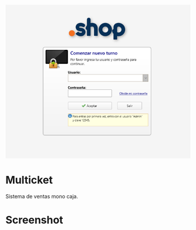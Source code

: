 ![Secreenshot demo](https://github.com/jose055abraham/multicket/blob/master/img/shop-100013.png)
# Multicket
Sistema de ventas mono caja.
# Screenshot

